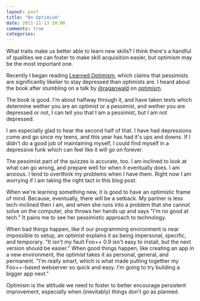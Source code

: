 ```yaml
---
layout: post
title: "On Optimism"
date: 2011-11-13 20:00
comments: true
categories: 
---
```

What traits make us better able to learn new skills? I think there's a handful of qualities we can foster to make skill acquisition easier, but optimism may be the most important one.

Recently I began reading [Learned Optimism][1], which claims that pessimists are significantly likelier to stay depressed than optimists are. I heard about the book after stumbling on a talk by [@raganwald][2] on [optimism][3].

The book is good. I'm about halfway through it, and have taken tests which determine wether you are an optimist or a pessimist, and wether you are depressed or not, I can tell you that I am a pessimist, but I am not depressed.

I am especially glad to hear the second half of that. I have had depressions come and go since my teens, and this year has had it's ups and downs. If I didn't do a good job of maintaining myself, I could find myself in a depressive funk which can feel like it will go on forever.

The pessimist part of the quizzes is accurate, too. I am inclined to look at what can go wrong, and prepare well for when it eventually does. I am anxious. I tend to overthink my problems when I have them. Right now I am worrying if I am taking the right tact in this blog post.

When we're learning something new, it is good to have an optimistic frame of mind. Because, eventually, there will be a setback. My partner is less tech-inclined then I am, and when she runs into a problem that she cannot solve on the computer, she throws her hands up and says "I'm no good at tech." It pains me to see her pessimistic approach to technology. 

When bad things happen, like if our programming environment is near impossible to setup, an optimist explains it as being impersonal, specific, and temporary. "It isn't my fault Foo++ 0.9 isn't easy to install, but the next version should be easier." When good things happen, like creating an app in a new environment, the optimist takes it as personal, general, and permanent. "I'm really smart, which is what made putting together my Foo++-based webserver so quick and easy. I'm going to try building a bigger app next."

Optimism is the attitude we need to foster to better encourage persistent improvement, especially when (inevitably) things don't go as planned.

[1]:	http://www.amazon.com/gp/product/1400078393/ref=as_li_tf_tl?ie=UTF8&tag=sibrar-20&linkCode=as2&camp=217145&creative=399369&creativeASIN=1400078393
[2]:	http://twitter.com/#!/raganwald
[3]:	https://github.com/raganwald/homoiconic/blob/master/2009-05-01/optimism.md